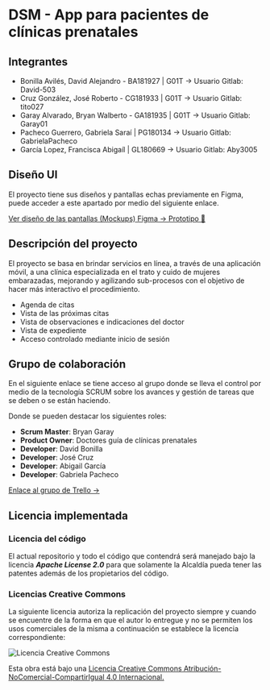# DSM - App para pacientes de clínicas prenatales

## Integrantes

-   Bonilla Avilés, David Alejandro - BA181927 | G01T -> Usuario Gitlab: David-503
-   Cruz González, José Roberto - CG181933 | G01T -> Usuario Gitlab: tito027
-   Garay Alvarado, Bryan Walberto - GA181935 | G01T -> Usuario Gitlab: Garay01
-   Pacheco Guerrero, Gabriela Saraí | PG180134 -> Usuario Gitlab: GabrielaPacheco
-   García Lopez, Francisca Abigaíl | GL180669 -> Usuario Gitlab: Aby3005

## Diseño UI

El proyecto tiene sus diseños y pantallas echas previamente en Figma, puede acceder a este apartado por medio del siguiente enlace.

[Ver diseño de las pantallas (Mockups) Figma -> Prototipo 📱](https://www.figma.com/file/gIzYi0L3yQIbl7uYXC25mL?node-id=53296:27471&comments-enabled=1&viewer=1&locale=en)

## Descripción del proyecto

El proyecto se basa en brindar servicios en línea, a través de una aplicación móvil, a una clínica especializada en el trato y cuido de mujeres embarazadas, mejorando y agilizando sub-procesos con el objetivo de hacer más interactivo el procedimiento.

-   Agenda de citas
-   Vista de las próximas citas
-   Vista de observaciones e indicaciones del doctor
-   Vista de expediente
-   Acceso controlado mediante inicio de sesión

## Grupo de colaboración

En el siguiente enlace se tiene acceso al grupo donde se lleva el control por medio de la tecnología SCRUM sobre los avances y gestión de tareas que se deben o se están haciendo.

Donde se pueden destacar los siguientes roles:

-   **Scrum Master**: Bryan Garay
-   **Product Owner**: Doctores guía de clínicas prenatales
-   **Developer**: David Bonilla
-   **Developer**: José Cruz
-   **Developer**: Abigail García
-   **Developer**: Gabriela Pacheco 

[Enlace al grupo de Trello ->](https://trello.com/b/OteVO5T0/clinica)

## Licencia implementada

### Licencia del código

El actual repositorio y todo el código que contendrá será manejado bajo la licencia _**Apache License 2.0**_ para que solamente la Alcaldía pueda tener las patentes además de los propietarios del código.

### Licencias Creative Commons

La siguiente licencia autoriza la replicación del proyecto siempre y cuando se encuentre de la forma en que el autor lo entregue y no se permiten los usos comerciales de la misma a continuación se establece la licencia correspondiente:

![Licencia Creative Commons](https://i.creativecommons.org/l/by-nc-sa/4.0/88x31.png)

Esta obra está bajo una [Licencia Creative Commons Atribución-NoComercial-CompartirIgual 4.0 Internacional.](http://creativecommons.org/licenses/by-nc-sa/4.0/)
